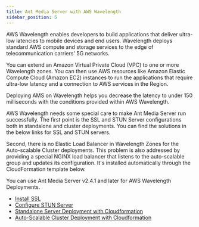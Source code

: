 ```yaml
---
title: Ant Media Server with AWS Wavelength
sidebar_position: 5
---
```


AWS Wavelength enables developers to build applications that deliver ultra-low latencies to mobile devices and end users. Wavelength deploys standard AWS compute and storage services to the edge of telecommunication carriers' 5G networks. 

You can extend an Amazon Virtual Private Cloud (VPC) to one or more Wavelength zones. You can then use AWS resources like Amazon Elastic Compute Cloud (Amazon EC2) instances to run the applications that require ultra-low latency and a connection to AWS services in the Region.

Deploying AMS on Wavelength helps you decrease the latency to under 150 milliseconds with the conditions provided within AWS Wavelength.

AWS Wavelength needs some special care to make Ant Media Server run successfully. The first point is the SSL and STUN Server configurations both in standalone and cluster deployments. You can find the solutions in the below links for SSL and STUN servers.

Second, there is no Elastic Load Balancer in Wavelength Zones for the Auto-scalable Cluster deployments. This problem is also addressed by providing a special NGINX load balancer that listens to the auto-scalable group and updates its configuration. It's installed automatically through the CloudFormation template below.

You can use Ant Media Server v2.4.1 and later for AWS Wavelength Deployments.

*   [Install SSL](/v1/docs/installing-ssl)
*   [Configure STUN Server](/guides/configuration-and-testing/configuring-stun-addresses/)
*   [Standalone Server Deployment with Cloudformation](guides/clustering-and-scaling/aws/aws-wavelength-standalone-deployment)
*   [Auto-Scalable Cluster Deployment with Cloudformation](guides/clustering-and-scaling/aws/aws-wavelength-cluster-deployment/)